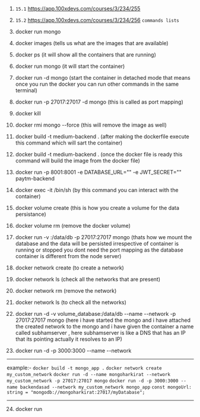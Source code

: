 1. `15.1` https://app.100xdevs.com/courses/3/234/255
2. `15.2` https://app.100xdevs.com/courses/3/234/256
   `commands lists`
3. docker run mongo
4. docker images (tells us what are the images that are available)
5. docker ps (it will show all the containers that are running)
6. docker run mongo (it will start the container)
7. docker run -d mongo (start the container in detached mode that means once you run the docker you can run other commands in the same terminal)
8. docker run -p 27017:27017 -d mongo (this is called as port mapping)
9. docker kill <container id>
10. docker rmi mongo --force (this will remove the image as well)
11. docker build -t medium-backend . (after making the dockerfile execute this command which will sart the container)
12. docker build -t medium-backend . (once the docker file is ready this command will build the image from the docker file)
13. docker run -p 8001:8001 -e DATABASE_URL="" -e JWT_SECRET="" paytm-backend
14. docker exec -it <container number> /bin/sh (by this command you can interact with the container)
15. docker volume create <volume name> (this is how you create a volume for the data persistance)
16. docker volume rm <volume name> (remove the docker volume)
17. docker run -v <volume name>:/data/db -p 27017:27017 mongo (thats how we mount the database and the data will be persisted irrespective of container is running or stopped you dont need the port mapping as the database container is different from the node server)
18. docker network create <network name> (to create a network)

19. docker network ls (check all the networks that are present)
20. docker network rm <network name> (remove the network)
21. docker network ls (to check all the networks)
22. docker run -d -v volume_database:/data/db --name <databse name> --network <network name> -p 27017:27017 mongo (here i have started the mongo and i have attached the created network to the mongo and i have given the container a name called subhamserver , here subhamserver is like a DNS that has an IP that its pointing actually it resolves to an IP)
23. docker run -d -p 3000:3000 --name <anything> --network <network name>

---

example:-
`docker build -t mongo_app .`
`docker network create my_custom_network`
`docker run -d --name mongoharkirat --network my_custom_network -p 27017:27017 mongo`
`docker run -d -p 3000:3000 --name backendasad --network my_custom_network mongo_app`
`const mongoUrl: string = "mongodb://mongoharkirat:27017/myDatabase";`

---

24. docker run
